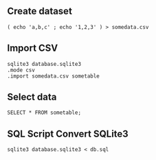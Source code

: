 ## Create dataset
```
( echo 'a,b,c' ; echo '1,2,3' ) > somedata.csv
```
## Import CSV
```
sqlite3 database.sqlite3
.mode csv
.import somedata.csv sometable
```
## Select data
```
SELECT * FROM sometable;
```
## SQL Script Convert SQLite3
```
sqlite3 database.sqlite3 < db.sql
```
